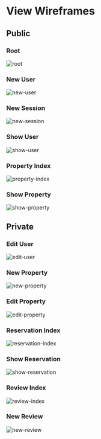 # View Wireframes

## Public

### Root
![root]

### New User
![new-user]

### New Session
![new-session]

### Show User
![show-user]

### Property Index
![property-index]

### Show Property
![show-property]

## Private

### Edit User
![edit-user]

### New Property
![new-property]

### Edit Property
![edit-property]

### Reservation Index
![reservation-index]

### Show Reservation
![show-reservation]

### Review Index
![review-index]

### New Review
![new-review]

[root]: ./wireframes/root.JPG

[new-session]: ./wireframes/new_session.JPG

[new-user]: ./wireframes/new_user.JPG
[show-user]: ./wireframes/show_user.JPG
[edit-user]: ./wireframes/edit_user.JPG

[property-index]: ./wireframes/property_index.JPG
[new-property]: ./wireframes/new_property.JPG
[show-property]: ./wireframes/show_property.JPG
[edit-property]: ./wireframes/edit_property.JPG

[reservation-index]: ./wireframes/reservation_index.JPG
[show-reservation]: ./wireframes/show_reservation.JPG

[review-index]: ./wireframes/review_index.JPG
[new-review]: ./wireframes/new_review.JPG
